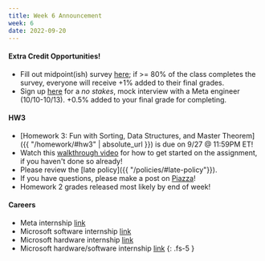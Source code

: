 ```yaml
---
title: Week 6 Announcement
week: 6
date: 2022-09-20
---
```


#### Extra Credit Opportunities!
- Fill out midpoint(ish) survey [here](https://forms.gle/uGm2A2wLa2DRZZAQA); if >= 80% of the class completes the survey, everyone will receive +1% added to their final grades.
- Sign up [here](https://piazza.com/interview/facebook/ci_l7z1gadhg8v5f2?inv=link_l80daoxvgmf467) for a _no stakes_, mock interview with a Meta engineer (10/10-10/13). +0.5% added to your final grade for completing. 


#### HW3 

- [Homework 3: Fun with Sorting, Data Structures, and Master Theorem]({{ "/homework/#hw3" | absolute_url }}) is due on 9/27 @ 11:59PM ET!
- Watch this [walkthrough video](https://drive.google.com/file/d/1TGxCZisPpdT_EmLuopubA7YTDX2abHJF/view?usp=sharing) for how to get started on the assignment, if you haven't done so already!
- Please review the [late policy]({{ "/policies/#late-policy"}}).
- If you have questions, please make a post on [Piazza](https://piazza.com/class/l6fee1cmjpp5az)!
- Homework 2 grades released most likely by end of week!


#### Careers
- Meta internship [link](https://www.google.com/search?q=software+engineering+internships+meta&sxsrf=ALiCzsavkHj_6oWljOruQYfEoVkKzk9Jmg:1663702768543&source=hp&ei=8BYqY_3GG9fYkPIPoLeA4AI&iflsig=AJiK0e8AAAAAYyolAAzl53AffIcw0YrI1c3oMTJFcVdD&uact=5&oq=software+engineering+internships+meta&gs_lcp=Cgdnd3Mtd2l6EAMyBggAEB4QFjIGCAAQHhAWMgYIABAeEBYyBggAEB4QFjIFCAAQhgMyBQgAEIYDMgUIABCGAzIFCAAQhgM6BAgjECc6BAgAEEM6BQgAEJECOhEILhCABBCxAxCDARDHARDRAzoUCC4QgAQQsQMQgwEQxwEQ0QMQ1AI6BwguENQCEEM6CAguEIAEELEDOgoIABCxAxCDARBDOgsILhCABBDHARCvAToFCAAQgAQ6CwgAEIAEELEDEIMBOg4IABCABBCxAxCDARDJAzoFCAAQkgM6CggAEIAEEIcCEBQ6CAgAEIAEELEDOgsILhCABBDHARDRAzoICAAQgAQQyQM6CAguEIAEENQCOggIABAeEBYQCjoJCAAQHhDJAxAWUABYrRdg7RdoAHAAeACAAa0BiAHPHZIBBTE4LjE4mAEAoAEB&sclient=gws-wiz&ibp=htl;jobs&sa=X&ved=2ahUKEwjr_Kfmj6T6AhXAg2oFHQcQC60Qkd0GegQIBhAB#fpstate=tldetail&htivrt=jobs&htiq=software+engineering+internships+meta&htidocid=nLA-Lr4HElgAAAAAAAAAAA%3D%3D)
- Microsoft software internship [link](https://www.google.com/search?q=microsoft+software+engineering+internships&sxsrf=ALiCzsau-E5NHOljLfKSjYT5EC2T5AnxrA:1663702803673&ei=ExcqY8-9KKyzqtsP4Mys4AQ&uact=5&oq=microsoft+software+engineering+internships&gs_lcp=Cgdnd3Mtd2l6EAMyBAgAEA0yBQgAEIYDMgUIABCGAzIFCAAQhgMyBQgAEIYDMgUIABCGAzoHCCMQsAMQJzoKCAAQRxDWBBCwAzoNCAAQRxDWBBCwAxDJAzoHCAAQsAMQQzoNCAAQ5AIQ1gQQsAMYAToSCC4QxwEQ0QMQyAMQsAMQQxgCOgYIABAeEAdKBAhBGABKBAhGGAFQ5T1YhFdg71doCnABeAKAAaEBiAGAEpIBBDAuMTmYAQCgAQHIARPAAQHaAQYIARABGAnaAQYIAhABGAg&sclient=gws-wiz&ibp=htl;jobs&sa=X&ved=2ahUKEwjM7_b7j6T6AhWFkWoFHdgJBToQkd0GegQIBhAB#fpstate=tldetail&htivrt=jobs&htiq=microsoft+software+engineering+internships&htidocid=rHWpcSEWN0AAAAAAAAAAAA%3D%3D)
- Microsoft hardware internship [link](https://www.google.com/search?q=microsoft+hardware+engineering+internships&sxsrf=ALiCzsau-E5NHOljLfKSjYT5EC2T5AnxrA:1663702803673&ei=ExcqY8-9KKyzqtsP4Mys4AQ&uact=5&oq=microsoft+software+engineering+internships&gs_lcp=Cgdnd3Mtd2l6EAMyBAgAEA0yBQgAEIYDMgUIABCGAzIFCAAQhgMyBQgAEIYDMgUIABCGAzoHCCMQsAMQJzoKCAAQRxDWBBCwAzoNCAAQRxDWBBCwAxDJAzoHCAAQsAMQQzoNCAAQ5AIQ1gQQsAMYAToSCC4QxwEQ0QMQyAMQsAMQQxgCOgYIABAeEAdKBAhBGABKBAhGGAFQ5T1YhFdg71doCnABeAKAAaEBiAGAEpIBBDAuMTmYAQCgAQHIARPAAQHaAQYIARABGAnaAQYIAhABGAg&sclient=gws-wiz&ibp=htl;jobs&sa=X&ved=2ahUKEwjM7_b7j6T6AhWFkWoFHdgJBToQkd0GegQIBhAB#fpstate=tldetail&htivrt=jobs&htidocid=TE8vPB-zYCgAAAAAAAAAAA%3D%3D)
- Microsoft hardware/software internship [link](https://www.google.com/search?q=microsoft+hardware+engineering+internships&sxsrf=ALiCzsau-E5NHOljLfKSjYT5EC2T5AnxrA:1663702803673&ei=ExcqY8-9KKyzqtsP4Mys4AQ&uact=5&oq=microsoft+software+engineering+internships&gs_lcp=Cgdnd3Mtd2l6EAMyBAgAEA0yBQgAEIYDMgUIABCGAzIFCAAQhgMyBQgAEIYDMgUIABCGAzoHCCMQsAMQJzoKCAAQRxDWBBCwAzoNCAAQRxDWBBCwAxDJAzoHCAAQsAMQQzoNCAAQ5AIQ1gQQsAMYAToSCC4QxwEQ0QMQyAMQsAMQQxgCOgYIABAeEAdKBAhBGABKBAhGGAFQ5T1YhFdg71doCnABeAKAAaEBiAGAEpIBBDAuMTmYAQCgAQHIARPAAQHaAQYIARABGAnaAQYIAhABGAg&sclient=gws-wiz&ibp=htl;jobs&sa=X&ved=2ahUKEwjM7_b7j6T6AhWFkWoFHdgJBToQkd0GegQIBhAB#fpstate=tldetail&htivrt=jobs&htidocid=0AOoOLblrjUAAAAAAAAAAA%3D%3D)
{: .fs-5 }
